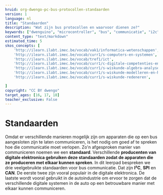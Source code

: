 ```yaml
---
hruid: org-dwengo-pc-bus-protocollen-standaarden
version: 1
language: nl
title: "Standaarden"
description: "Wat zijn bus protocollen en waarvoor dienen ze?"
keywords: ["dwenguino", "microcontroller", "bus", "communicatie", "i2c", "spi", "uart", "can"]
content_type: "text/markdown"
estimated_time: 5
skos_concepts: [
    'http://ilearn.ilabt.imec.be/vocab/vak1/informatica-wetenschappen', 
    'http://ilearn.ilabt.imec.be/vocab/curr1/s-computers-en-systemen',
    'http://ilearn.ilabt.imec.be/vocab/tref1/ict',
    'http://ilearn.ilabt.imec.be/vocab/curr1/c-digitale-competenties-en-mediawijsheid',
    'http://ilearn.ilabt.imec.be/vocab/curr1/s-wiskunde-algebra-analyse',
    'http://ilearn.ilabt.imec.be/vocab/curr1/s-wiskunde-modelleren-en-heuristiek',
    'http://ilearn.ilabt.imec.be/vocab/curr1/s-wiskunde-redeneren',

]
copyright: "CC BY dwengo"
target_ages: [16, 17, 18]
teacher_exclusive: False
---
```


# Standaarden

Omdat er verschillende manieren mogelijk zijn om apparaten die op een bus aangesloten zijn te laten communiceren, is het nodig om goed af te spreken hoe die communicatie moet verlopen. Zo'n afgesproken manier van communiceren noemen we een **standaard**. Verschillende **producenten van digitale elektronica gebruiken deze standaarden zodat de apparaten die ze produceren met elkaar kunnen spreken**. In dit leerpad bespreken we drie veelgebruikte standaarden voor bus communicatie. Dat zijn **I²C**, **SPI** en **CAN**. De eerste twee zijn vooral populair in de digitale elektronica. De laatste wordt vooral gebruikt in de autoindustrie om ervoor te zorgen dat de verschillende digitale systemen in de auto op een betrouwbare manier met elkaar kunnen communiceren.